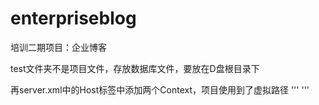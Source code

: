 # enterpriseblog
培训二期项目：企业博客

test文件夹不是项目文件，存放数据库文件，要放在D盘根目录下

再server.xml中的Host标签中添加两个Context，项目使用到了虚拟路径
'''
<Context docBase="D:\test\blog" path="/blog"/>
<Context docBase="D:\test\user" path="/user"/>
'''
